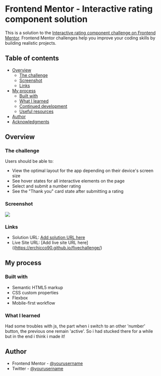 # Frontend Mentor - Interactive rating component solution

This is a solution to the [Interactive rating component challenge on Frontend Mentor](https://www.frontendmentor.io/challenges/interactive-rating-component-koxpeBUmI). Frontend Mentor challenges help you improve your coding skills by building realistic projects.

## Table of contents

- [Overview](#overview)
  - [The challenge](#the-challenge)
  - [Screenshot](#screenshot)
  - [Links](#links)
- [My process](#my-process)
  - [Built with](#built-with)
  - [What I learned](#what-i-learned)
  - [Continued development](#continued-development)
  - [Useful resources](#useful-resources)
- [Author](#author)
- [Acknowledgments](#acknowledgments)

## Overview

### The challenge

Users should be able to:

- View the optimal layout for the app depending on their device's screen size
- See hover states for all interactive elements on the page
- Select and submit a number rating
- See the "Thank you" card state after submitting a rating

### Screenshot

![](./Screenshot.jpg)

### Links

- Solution URL: [Add solution URL here](https://your-solution-url.com)
- Live Site URL: [Add live site URL here]((https://erchicco90.github.io/fivechallenge/)

## My process

### Built with

- Semantic HTML5 markup
- CSS custom properties
- Flexbox
- Mobile-first workflow

### What I learned

Had some troubles with js, the part when i switch to an other 'number' button, the previous one remain 'active'. So i had stucked there for a while but in the end i think i made it!

## Author

- Frontend Mentor - [@yourusername](https://www.frontendmentor.io/profile/erchicco90)
- Twitter - [@yourusername](https://www.twitter.com/Leotha09)

